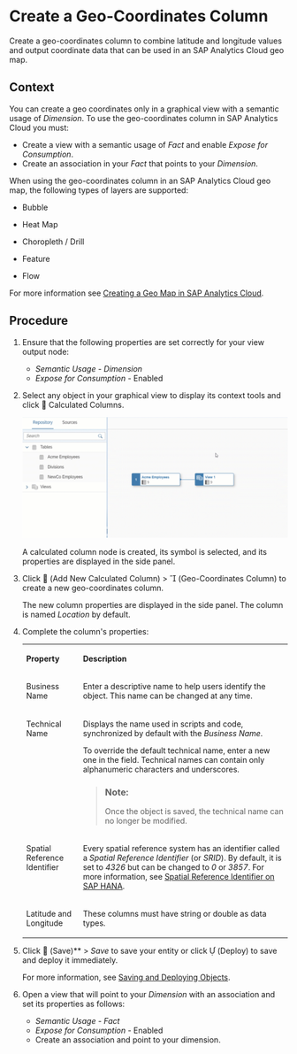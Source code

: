 <!-- loio6f3ffbd077294cfaa6ae159f45d130b7 -->

<link rel="stylesheet" type="text/css" href="css/sap-icons.css"/>

# Create a Geo-Coordinates Column

Create a geo-coordinates column to combine latitude and longitude values and output coordinate data that can be used in an SAP Analytics Cloud geo map.



## Context

You can create a geo coordinates only in a graphical view with a semantic usage of *Dimension*. To use the geo-coordinates column in SAP Analytics Cloud you must:

-   Create a view with a semantic usage of *Fact* and enable *Expose for Consumption*.
-   Create an association in your *Fact* that points to your *Dimension*.

When using the geo-coordinates column in an SAP Analytics Cloud geo map, the following types of layers are supported:

-   Bubble
-   Heat Map
-   Choropleth / Drill

-   Feature

-   Flow

For more information see [Creating a Geo Map in SAP Analytics Cloud](https://help.sap.com/viewer/00f68c2e08b941f081002fd3691d86a7/release/en-US/6ade40e98e9c4f11ab3ad28d345ab54f.html?q=adobe%20service).



## Procedure

1.  Ensure that the following properties are set correctly for your view output node:

    -   *Semantic Usage* - *Dimension* 
    -   *Expose for Consumption* - Enabled

2.  Select any object in your graphical view to display its context tools and click <span class="FPA-icons"></span> Calculated Columns.

    ![](Acquiring-and-Preparing-Data-in-the-Data-Builder/images/Create_Column_Gif_0560169.gif)

    A calculated column node is created, its symbol is selected, and its properties are displayed in the side panel.

3.  Click <span class="FPA-icons"></span> \(Add New Calculated Column\) \> <span class="SAP-icons"></span> \(Geo-Coordinates Column\) to create a new geo-coordinates column.

    The new column properties are displayed in the side panel. The column is named *Location* by default.

4.  Complete the column's properties:


    <table>
    <tr>
    <th valign="top">

    Property
    
    </th>
    <th valign="top">

    Description
    
    </th>
    </tr>
    <tr>
    <td valign="top">
    
    Business Name
    
    </td>
    <td valign="top">
    
    Enter a descriptive name to help users identify the object. This name can be changed at any time.
    
    </td>
    </tr>
    <tr>
    <td valign="top">
    
    Technical Name
    
    </td>
    <td valign="top">
    
    Displays the name used in scripts and code, synchronized by default with the *Business Name*.

    To override the default technical name, enter a new one in the field. Technical names can contain only alphanumeric characters and underscores.

    > ### Note:  
    > Once the object is saved, the technical name can no longer be modified.


    
    </td>
    </tr>
    <tr>
    <td valign="top">
    
    Spatial Reference Identifier
    
    </td>
    <td valign="top">
    
    Every spatial reference system has an identifier called a *Spatial Reference Identifier* \(or *SRID*\). By default, it is set to *4326* but can be changed to *0* or *3857*. For more information, see [Spatial Reference Identifier on SAP HANA](https://help.sap.com/viewer/cbbbfc20871e4559abfd45a78ad58c02/2.0.02/en-US/7a2ea357787c101488ecd1b725836f07.html).
    
    </td>
    </tr>
    <tr>
    <td valign="top">
    
    Latitude and Longitude
    
    </td>
    <td valign="top">
    
    These columns must have string or double as data types.
    
    </td>
    </tr>
    </table>
    
5.  Click <span class="FPA-icons"></span> \(Save\)** \> *Save* to save your entity or click <span class="SAP-icons"></span> \(Deploy\) to save and deploy it immediately.

    For more information, see [Saving and Deploying Objects](Creating-Finding-Sharing-Objects/saving-and-deploying-objects-7c0b560.md).

6.  Open a view that will point to your *Dimension* with an association and set its properties as follows:

    -   *Semantic Usage* - *Fact*
    -   *Expose for Consumption* - Enabled
    -   Create an association and point to your dimension.


